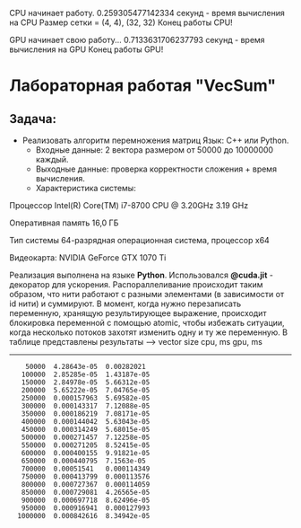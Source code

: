 

CPU начинает работу.
0.259305477142334 секунд - время вычисления на CPU
Размер сетки = (4, 4), (32, 32)
Конец работы CPU!

GPU начинает свою работу...
0.7133631706237793 секунд - время вычисления на GPU
Конец работы GPU!

# Лабораторная работая "VecSum"
## Задача: 
- Реализовать алгоритм перемножения матриц Язык: C++ или Python.
    - Входные данные: 2 вектора размером от 50000 до 10000000 каждый.
    - Выходные данные: проверка корректности сложения + время вычисления.
    - Характеристика системы: 

Процессор	Intel(R) Core(TM) i7-8700 CPU @ 3.20GHz   3.19 GHz

Оперативная память	16,0 ГБ

Тип системы	64-разрядная операционная система, процессор x64

Видеокарта: NVIDIA GeForce GTX 1070 Ti



Реализация выполнена на языке **Python**.
Использовался **@cuda.jit** - декоратор для ускорения. 
Распораллеливание происходит таким образом, что нити работают с разными элементами (в зависимости от id нити) и суммируют. 
В момент, когда нужно перезаписать переменную, хранящую результирующее выражение, происходит блокировка переменной с помощью atomic, чтобы избежать ситуации, когда несколько потоков захотят изменить одну и ту же переменную.
В таблице представлены результаты -->
 vector size      cpu, ms      gpu, ms
-------------  -----------  -----------
        50000  4.28643e-05  0.00282021
       100000  2.85285e-05  1.43187e-05
       150000  2.84978e-05  5.66312e-05
       200000  5.65222e-05  7.04765e-05
       250000  0.000157963  5.69582e-05
       300000  0.000143317  7.12088e-05
       350000  0.000186219  7.08171e-05
       400000  0.000144042  5.63043e-05
       450000  0.000314249  5.68015e-05
       500000  0.000271457  7.12258e-05
       550000  0.000271205  8.52415e-05
       600000  0.000400155  9.91821e-05
       650000  0.000440795  7.1563e-05
       700000  0.00051541   0.000114349
       750000  0.000413799  0.000113576
       800000  0.000727367  0.000114059
       850000  0.000729081  4.26565e-05
       900000  0.000697718  8.62496e-05
       950000  0.000916941  0.000127993
      1000000  0.000842616  8.34942e-05
